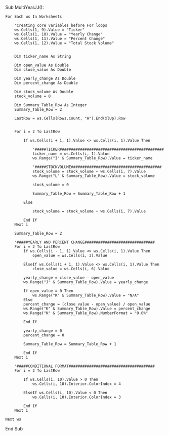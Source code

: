 Sub MultiYearJJ():

    For Each ws In Worksheets

        'Creating core variables before For loops
        ws.Cells(1, 9).Value = "Ticker"
        ws.Cells(1, 10).Value = "Yearly Change"
        ws.Cells(1, 11).Value = "Percent Change"
        ws.Cells(1, 12).Value = "Total Stock Volume"
        
        
        Dim ticker_name As String
        
        Dim open_value As Double
        Dim close_value As Double
        
        Dim yearly_change As Double
        Dim percent_change As Double
        
        Dim stock_volume As Double
        stock_volume = 0

        Dim Summary_Table_Row As Integer
        Summary_Table_Row = 2
        
        LastRow = ws.Cells(Rows.Count, "A").End(xlUp).Row
        

        For i = 2 To LastRow

            If ws.Cells(i + 1, 1).Value <> ws.Cells(i, 1).Value Then

                '#####TICKER##############################################
                ticker_name = ws.Cells(i, 1).Value
                ws.Range("I" & Summary_Table_Row).Value = ticker_name
                
                '#####STOCKVOLUME########################################
                stock_volume = stock_volume + ws.Cells(i, 7).Value
                ws.Range("L" & Summary_Table_Row).Value = stock_volume
      
                stock_volume = 0
                
                Summary_Table_Row = Summary_Table_Row + 1

            Else

                stock_volume = stock_volume + ws.Cells(i, 7).Value

            End If
        Next i
        
        Summary_Table_Row = 2
        
        '#####YEARLY AND PERCENT CHANGE###############################
        For i = 2 To LastRow
            If ws.Cells(i - 1, 1).Value <> ws.Cells(i, 1).Value Then
                open_value = ws.Cells(i, 3).Value
                
            ElseIf ws.Cells(i + 1, 1).Value <> ws.Cells(i, 1).Value Then
                close_value = ws.Cells(i, 6).Value
                
            yearly_change = close_value - open_value
            ws.Range("J" & Summary_Table_Row).Value = yearly_change
            
            If open_value = 0 Then
                ws.Range("K" & Summary_Table_Row).Value = "N/A"
            Else
            percent_change = (close_value - open_value) / open_value
            ws.Range("K" & Summary_Table_Row).Value = percent_change
            ws.Range("K" & Summary_Table_Row).NumberFormat = "0.0%"
            
            End If
            
            yearly_change = 0
            percent_change = 0
            
            Summary_Table_Row = Summary_Table_Row + 1
                
            End If
        Next i
        
        '#####CONDITIONAL FORMAT######################################
        For i = 2 To LastRow
        
            If ws.Cells(i, 10).Value > 0 Then
                ws.Cells(i, 10).Interior.ColorIndex = 4
                
            ElseIf ws.Cells(i, 10).Value < 0 Then
                ws.Cells(i, 10).Interior.ColorIndex = 3
            
            End If
        Next i
        
    Next ws
        

End Sub




